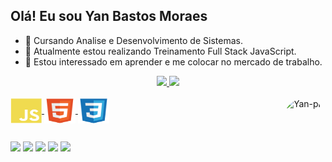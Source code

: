## Olá! Eu sou Yan Bastos Moraes

- 🌱 Cursando Analise e Desenvolvimento de Sistemas.
- 👾 Atualmente estou realizando Treinamento Full Stack JavaScript.
- 👀 Estou interessado em aprender e me colocar no mercado de trabalho.

<Icons>

<div  align="center">
  <a href="https://github.com/YanBastos">
  <img height="130em" src="https://github-readme-stats.vercel.app/api?username=YanBastos&show_icons=true&theme=radical&include_all_commits=true&count_private=true"/>
  <img height="130em" src="https://github-readme-stats.vercel.app/api/top-langs/?username=YanBastos&layout=compact&langs_count=7&theme=radical"/>
</div>
  
<div style="display: inline_block"><br>
  <img align="center" alt="Yan-Js" height="40" width="50" src="https://raw.githubusercontent.com/devicons/devicon/master/icons/javascript/javascript-plain.svg">
  <img align="center" alt="Yan-HTML" height="40" width="50" src="https://raw.githubusercontent.com/devicons/devicon/master/icons/html5/html5-original.svg">
  <img align="center" alt="Yan-CSS" height="40" width="50" src="https://raw.githubusercontent.com/devicons/devicon/master/icons/css3/css3-original.svg">
  <img align="right" alt="Yan-pic" height="150" style="border-radius:50px;" 
  <img align="right" alt="bb8-pic" src="https://media3.giphy.com/media/3o85xKDARMnMuupyHS/giphy.gif?cid=ecf05e474k2p8gn0etsnngji7in5wzf1xq4xwxvhqrkh6id9&rid=giphy.gif&ct=g">
  
</div>
    
    
  ##
  
  <Social Media>
  
  <div> 
  
  <a href="https://www.instagram.com/y4nz11n/" target="_blank"><img src="https://img.shields.io/badge/-Instagram-%23E4405F?style=for-the-badge&logo=instagram&logoColor=white" target="_blank"></a>
 	<a href="https://www.twitch.tv/y4nz11n" target="_blank"><img src="https://img.shields.io/badge/Twitch-9146FF?style=for-the-badge&logo=twitch&logoColor=white" target="_blank"></a>
  <a href = "mailto:yanmoraesbastos@gmail.com"><img src="https://img.shields.io/badge/-Gmail-%23333?style=for-the-badge&logo=gmail&logoColor=white" target="_blank"></a>
  <a href="https://www.linkedin.com/in/yan-bastos-moraes-b69843229/" target="_blank"><img src="https://img.shields.io/badge/-LinkedIn-%230077B5?style=for-the-badge&logo=linkedin&logoColor=white" target="_blank"></a> 
    <a href="https://open.spotify.com/user/y27gv90d7jery0456li5fd4z1" target="_blank"><img src="https://img.shields.io/badge/Spotify-1ED760?&style=for-the-badge&logo=spotify&logoColor=white" target="_blank"></a> 
